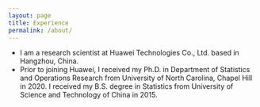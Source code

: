 ```yaml
---
layout: page
title: Experience
permalink: /about/
---
```


- I am a research scientist at Huawei Technologies Co., Ltd. based in Hangzhou, China. 
- Prior to joining Huawei, I received my Ph.D. in Department of Statistics and Operations Research from University of North Carolina, Chapel Hill in 2020. I received my B.S. degree in Statistics from University of Science and Technology of China in 2015.


